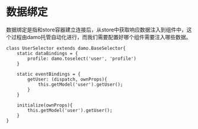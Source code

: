 # 数据绑定

数据绑定是指和store容器建立连接后，从store中获取响应数据注入到组件中，这个过程由damo托管自动化进行，而我们需要配置好哪个组件需要注入哪些数据。

```
class UserSelector extends damo.BaseSelector{
    static dataBindings = {
        profile: damo.toselect('user', 'profile')
    }
    
    static eventBindings = {
        getUser: (dispatch, ownProps){
            this.getModel('user').getUser();
        }
    }
    
    initialize(ownProps){
        this.getModel('user').getUser();
    }
}
```



